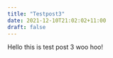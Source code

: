 ```yaml
---
title: "Testpost3"
date: 2021-12-10T21:02:02+11:00
draft: false
---
```


Hello this is test post 3 woo hoo!